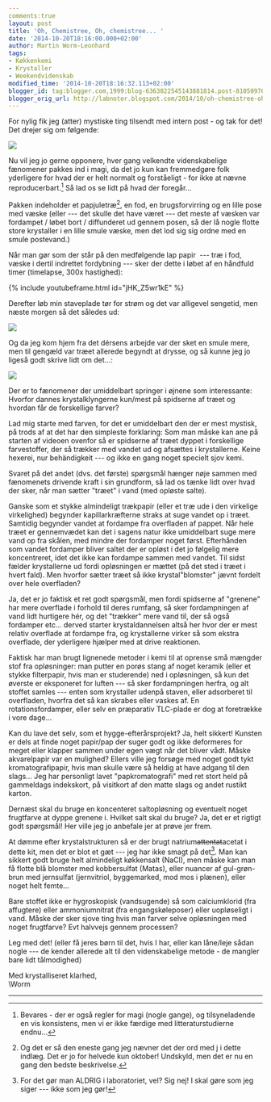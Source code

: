 ```yaml
---
comments:true
layout: post
title: 'Oh, Chemistree, Oh, chemistree... '
date: '2014-10-20T18:16:00.000+02:00'
author: Martin Worm-Leonhard
tags:
- Køkkenkemi
- Krystaller
- Weekendvidenskab
modified_time: '2014-10-20T18:16:32.113+02:00'
blogger_id: tag:blogger.com,1999:blog-6363822545143881814.post-8105097044824996897
blogger_orig_url: http://labnoter.blogspot.com/2014/10/oh-chemistree-oh-chemistree.html
---
```


For nylig fik jeg (atter) mystiske ting tilsendt med intern post - og
tak for det!  
Det drejer sig om følgende:

[![]({{site.url}}/images/-xm_r9ESRuhQ/VEUp430ACHI/AAAAAAAACfE/xmDBF2I2Yxk/s1600/2014-10-19%2B23.25.54.jpg)]({{site.url}}/images/-xm_r9ESRuhQ/VEUp430ACHI/AAAAAAAACfE/xmDBF2I2Yxk/s1600/2014-10-19%2B23.25.54.jpg)

Nu vil jeg jo gerne opponere, hver gang velkendte videnskabelige
fænomener pakkes ind i magi, da det jo kun kan fremmedgøre folk
yderligere for hvad der er helt normalt og forståeligt - for ikke at
nævne reproducerbart.[^1]
Så lad os se lidt på hvad der foregår...

Pakken indeholder et papjuletræ[^2], en fod, en brugsforvirring og en
lille pose med væske (eller --- det skulle det have været --- det meste af væsken var
fordampet / løbet bort / diffunderet ud gennem posen, så der lå nogle
flotte store krystaller i en lille smule væske, men det lod sig sig
ordne med en smule postevand.)

Når man gør som der står på den medfølgende lap papir  --- træ i fod,
væske i dertil indrettet fordybning --- sker der dette i løbet af en
håndfuld timer (timelapse, 300x hastighed):

{% include youtubeframe.html id="jHK_Z5wr1kE" %}

Derefter løb min staveplade tør for strøm og det var alligevel sengetid,
men næste morgen så det således ud:

[![]({{site.url}}/images/-byR53gO5aVs/VEUsK-azlII/AAAAAAAACfQ/Yt85oaQ4WR4/s1600/2014-10-20%2B08.54.03.jpg)]({{site.url}}/images/-byR53gO5aVs/VEUsK-azlII/AAAAAAAACfQ/Yt85oaQ4WR4/s1600/2014-10-20%2B08.54.03.jpg)

Og da jeg kom hjem fra det dérsens arbejde var der sket en smule mere,
men til gengæld var træet allerede begyndt at drysse, og så kunne jeg jo
ligeså godt skrive lidt om det...:

[![]({{site.url}}/images/-vXD-nEO4h5Y/VEUsb4leyMI/AAAAAAAACfY/5eA9rbtrh34/s1600/2014-10-20%2B16.54.26.jpg)]({{site.url}}/images/-vXD-nEO4h5Y/VEUsb4leyMI/AAAAAAAACfY/5eA9rbtrh34/s1600/2014-10-20%2B16.54.26.jpg)

Der er to fænomener der umiddelbart springer i øjnene som interessante:
Hvorfor dannes krystalklyngerne kun/mest på spidserne af træet og
hvordan får de forskellige farver?

Lad mig starte med farven, for det er umiddelbart den der er mest
mystisk, på trods af at det har den simpleste forklaring: Som man måske
kan ane på starten af videoen ovenfor så er spidserne af træet dyppet i
forskellige farvestoffer, der så trækker med vandet ud og afsættes i
krystallerne. Keine hexerei, nur behändigkeit --- og ikke en gang noget
specielt sjov kemi.

Svaret på det andet (dvs. det første) spørgsmål hænger nøje sammen med
fænomenets drivende kraft i sin grundform, så lad os tænke lidt over
hvad der sker, når man sætter "træet" i vand (med opløste salte).

Ganske som et stykke almindeligt trækpapir (eller et træ ude i den
virkelige virkelighed) begynder kapillarkræfterne straks at suge vandet
op i træet. Samtidig begynder vandet at fordampe fra overfladen af
pappet. Når hele træet er gennemvædet kan det i sagens natur ikke
umiddelbart suge mere vand op fra skålen, med mindre der fordamper noget
først. Efterhånden som vandet fordamper bliver saltet der er opløst i
det jo følgelig mere koncentreret, idet det ikke kan fordampe sammen med
vandet. Til sidst fælder krystallerne ud fordi opløsningen er mættet (på
det sted i træet i hvert fald). Men hvorfor sætter træet så ikke
krystal"blomster" jævnt fordelt over hele overfladen?

Ja, det er jo faktisk et ret godt spørgsmål, men fordi spidserne af
"grenene" har mere overflade i forhold til deres rumfang, så sker
fordampningen af vand lidt hurtigere hér, og det "trækker" mere vand
til, der så også fordamper etc... derved starter krystaldannelsen altså
her hvor der er mest relativ overflade at fordampe fra, og krystallerne
virker så som ekstra overflade, der yderligere hjælper med at drive
reaktionen.

Faktisk har man brugt lignenede metoder i kemi til at oprense små
mængder stof fra opløsninger: man putter en porøs stang af noget keramik
(eller et stykke filterpapir, hvis man er studerende) ned i opløsningen,
så kun det øverste er eksponeret for luften --- så sker fordampningen
herfra, og alt stoffet samles --- enten som krystaller udenpå staven,
eller adsorberet til overfladen, hvorfra det så kan skrabes eller vaskes
af. En rotationsfordamper, eller selv en præparativ TLC-plade er dog at
foretrække i vore dage...

Kan du lave det selv, som et hygge-efterårsprojekt? Ja, helt sikkert!
Kunsten er dels at finde noget papir/pap der suger godt og ikke
deformeres for meget eller klapper sammen under egen vægt når det bliver
vådt. Måske akvarelpapir var en mulighed? Ellers ville jeg forsøge med
noget godt tykt kromatografipapir, hvis man skulle være så heldig at
have adgang til den slags... Jeg har personligt lavet "papkromatografi"
med ret stort held på gammeldags indekskort, på visitkort af den matte
slags og andet rustikt karton.

Dernæst skal du bruge en koncenteret saltopløsning og eventuelt noget
frugtfarve at dyppe grenene i. Hvilket salt skal du bruge? Ja, det er et
rigtigt godt spørgsmål! Her ville jeg jo anbefale jer at prøve jer frem.

At dømme efter krystalstrukturen så er der brugt
natrium~~attentat~~acetat i dette kit, men det er blot et gæt --- jeg har
ikke smagt på det[^3]. Man kan sikkert godt bruge helt almindeligt
køkkensalt (NaCl), men måske kan man få flotte blå blomster med
kobbersulfat (Matas), eller nuancer af gul-grøn-brun med jernsulfat
(jernvitriol, byggemarked, mod mos i plænen), eller noget helt femte...

Bare stoffet ikke er hygroskopisk (vandsugende) så som calciumklorid
(fra affugtere) eller ammoniumnitrat (fra engangskøleposer) eller
uopløseligt i vand.
Måske der sker sjove ting hvis man farver selve opløsningen med noget
frugtfarve? Evt halvvejs gennem processen?

Leg med det! (eller få jeres børn til det, hvis I har, eller kan
låne/leje sådan nogle --- de kender allerede alt til den videnskabelige
metode - de mangler bare lidt tålmodighed)

Med krystalliseret klarhed,  
\\Worm

------------------------------------------------------------------------

[^1]: Bevares - der er også regler for magi (nogle gange), og
    tilsyneladende en vis konsistens, men vi er ikke færdige med
    litteraturstudierne endnu...

[^2]: Og det er så den eneste gang jeg nævner det der ord med j i dette
    indlæg. Det er jo for helvede kun oktober! Undskyld, men det er nu en
    gang den bedste beskrivelse.

[^3]: For det gør man ALDRIG i laboratoriet, vel? Sig nej! I skal gøre
    som jeg siger --- ikke som jeg gør!
